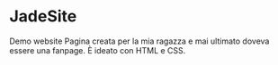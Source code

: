 # JadeSite
Demo website
Pagina creata per la mia ragazza e mai ultimato doveva essere una fanpage.
È ideato con HTML e CSS. 
